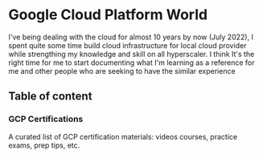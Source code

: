 # Google Cloud Platform World

I've being dealing with the cloud for almost 10 years by now (July 2022), I spent quite some time build cloud infrastructure for local cloud provider while strengthing my knowledge and skill on all hyperscaler. I think It's the right time for me to start documenting what I'm learning as a reference for me and other people who are seeking to have the similar experience


## Table of content

### GCP Certifications
A curated list of GCP certification materials: videos courses, practice exams, prep tips, etc.